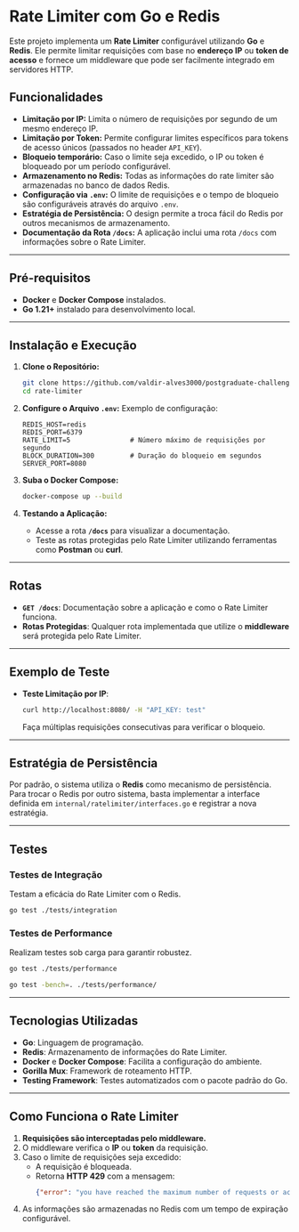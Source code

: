 # Rate Limiter com Go e Redis

Este projeto implementa um **Rate Limiter** configurável utilizando **Go** e **Redis**. Ele permite limitar requisições com base no **endereço IP** ou **token de acesso** e fornece um middleware que pode ser facilmente integrado em servidores HTTP.

## Funcionalidades

- **Limitação por IP:** Limita o número de requisições por segundo de um mesmo endereço IP.
- **Limitação por Token:** Permite configurar limites específicos para tokens de acesso únicos (passados no header `API_KEY`).
- **Bloqueio temporário:** Caso o limite seja excedido, o IP ou token é bloqueado por um período configurável.
- **Armazenamento no Redis:** Todas as informações do rate limiter são armazenadas no banco de dados Redis.
- **Configuração via `.env`:** O limite de requisições e o tempo de bloqueio são configuráveis através do arquivo `.env`.
- **Estratégia de Persistência:** O design permite a troca fácil do Redis por outros mecanismos de armazenamento.
- **Documentação da Rota `/docs`:** A aplicação inclui uma rota `/docs` com informações sobre o Rate Limiter.

---

## Pré-requisitos

- **Docker** e **Docker Compose** instalados.
- **Go 1.21+** instalado para desenvolvimento local.

---

## Instalação e Execução

1. **Clone o Repositório:**
   ```bash
   git clone https://github.com/valdir-alves3000/postgraduate-challenges-go-expert/rate-limiter.git
   cd rate-limiter
   ```

2. **Configure o Arquivo `.env`:**
   Exemplo de configuração:
   ```plaintext
   REDIS_HOST=redis
   REDIS_PORT=6379
   RATE_LIMIT=5               # Número máximo de requisições por segundo
   BLOCK_DURATION=300         # Duração do bloqueio em segundos
   SERVER_PORT=8080
   ```

3. **Suba o Docker Compose:**
   ```bash
   docker-compose up --build
   ```

4. **Testando a Aplicação:**
   - Acesse a rota **`/docs`** para visualizar a documentação.
   - Teste as rotas protegidas pelo Rate Limiter utilizando ferramentas como **Postman** ou **curl**.

---

## Rotas

- **`GET /docs`**: Documentação sobre a aplicação e como o Rate Limiter funciona.
- **Rotas Protegidas**: Qualquer rota implementada que utilize o **middleware** será protegida pelo Rate Limiter.

---

## **Exemplo de Teste**

- **Teste Limitação por IP**:
   ```bash
   curl http://localhost:8080/ -H "API_KEY: test"
   ```

   Faça múltiplas requisições consecutivas para verificar o bloqueio.

---

## Estratégia de Persistência

Por padrão, o sistema utiliza o **Redis** como mecanismo de persistência. Para trocar o Redis por outro sistema, basta implementar a interface definida em `internal/ratelimiter/interfaces.go` e registrar a nova estratégia.

---

## Testes

### **Testes de Integração**
Testam a eficácia do Rate Limiter com o Redis.

```bash
go test ./tests/integration
```

### Testes de Performance
Realizam testes sob carga para garantir robustez.

```bash
go test ./tests/performance
```

```bash
go test -bench=. ./tests/performance/ 
```

---

## Tecnologias Utilizadas

- **Go**: Linguagem de programação.
- **Redis**: Armazenamento de informações do Rate Limiter.
- **Docker** e **Docker Compose**: Facilita a configuração do ambiente.
- **Gorilla Mux**: Framework de roteamento HTTP.
- **Testing Framework**: Testes automatizados com o pacote padrão do Go.

---

## Como Funciona o Rate Limiter

1. **Requisições são interceptadas pelo middleware.**
2. O middleware verifica o **IP** ou **token** da requisição.
3. Caso o limite de requisições seja excedido:
   - A requisição é bloqueada.
   - Retorna **HTTP 429** com a mensagem:
     ```json
     {"error": "you have reached the maximum number of requests or actions allowed within a certain time frame"}
     ```
4. As informações são armazenadas no Redis com um tempo de expiração configurável.

